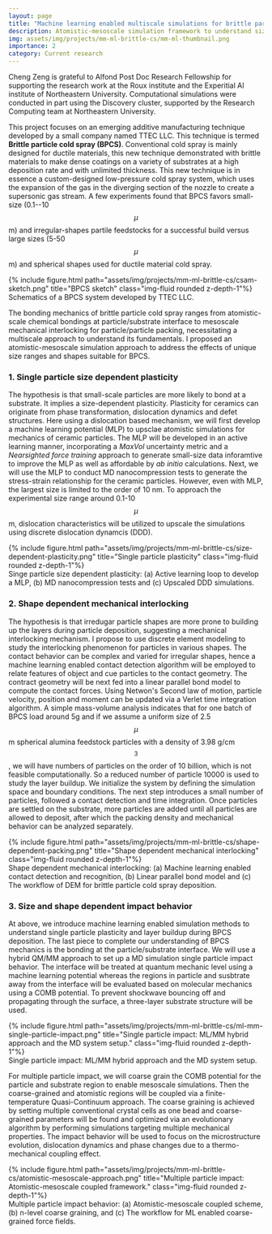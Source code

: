 ```yaml
---
layout: page
title: "Machine learning enabled multiscale simulations for brittle particle cold spray"
description: Atomistic-mesoscale simulation framework to understand size and shape effects of particle feedstock for brittle particle cold spray
img: assets/img/projects/mm-ml-brittle-cs/mm-ml-thumbnail.png
importance: 2
category: Current research
---
```


<script src='https://cdnjs.cloudflare.com/ajax/libs/mathjax/2.7.4/MathJax.js?config=default'></script>
Cheng Zeng is grateful to Alfond Post Doc Research Fellowship for supporting the research work at the Roux institute and the Experitial AI institute of Northeastern University. Computational simulations were conducted in part using the Discovery cluster, supported by the Research Computing team at Northeastern University.

This project focuses on an emerging additive manufacturing technique developed by a small company named TTEC LLC. This technique is termed **Brittle particle cold spray (BPCS)**. Conventional cold spray is mainly designed for ductile materials, this new technique demonstrated with brittle materials to make dense coatings on a variety of substrates at a high deposition rate and with unlimited thickness. This new technique is in essence a custom-designed low-pressure cold spray system, which uses the expansion of the gas in the diverging section of the nozzle to create a supersonic gas stream. A few experiments found that BPCS favors small-size (0.1--10 $$\mu$$m) and irregular-shapes partile feedstocks for a successful build versus large sizes (5-50 $$\mu$$m) and spherical shapes used for ductile material cold spray.


<div class="row justify-content-sm-center">
        {% include figure.html path="assets/img/projects/mm-ml-brittle-cs/csam-sketch.png" title="BPCS sketch" class="img-fluid rounded z-depth-1"%}
</div>
<div class="caption">
    Schematics of a BPCS system developed by TTEC LLC.
</div>

The bonding mechanics of brittle particle cold spray ranges from atomistic-scale chemical bondings at particle/substrate interface to mesoscale mechanical interlocking for particle/particle packing, necessitating a multiscale approach to understand its fundamentals. I proposed an atomistic-mesoscale simulation approach to address the effects of unique size ranges and shapes suitable for BPCS.


### 1. Single particle size dependent plasticity


The hypothesis is that small-scale particles are more likely to bond at a substrate. It implies a size-dependent plasticity. Plasticity for ceramics can originate from phase transformation, dislocation dynamics and defet structures. Here using a dislocation based mechanism, we will first develop a machine learning potential (MLP) to upsclae atomistic simulations for mechanics of ceramic particles. The MLP will be developed in an active learning manner, incorporating a *MaxVol* uncertainty metric and a *Nearsighted force training* approach to generate small-size data inforamtive to improve the MLP as well as affordable by *ab initio* calculations. Next, we will use the MLP to conduct MD nanocompression tests to generate the stress-strain relationship for the ceramic particles. However, even with MLP, the largest size is limited to the order of 10 nm. To approach the experimental size range around 0.1-10 $$\mu$$m, dislocation characteristics will be utilized to upscale the simulations using discrete dislocation dynamcis (DDD).

<div class="row justify-content-sm-center">
        {% include figure.html path="assets/img/projects/mm-ml-brittle-cs/size-dependent-plasticity.png" title="Single particle plasticity" class="img-fluid rounded z-depth-1"%}
</div>
<div class="caption">
    Singe particle size dependent plasticity: (a) Active learning loop to develop a MLP, (b) MD nanocompression tests  and (c) Upscaled DDD simulations.
</div>


### 2. Shape dependent mechanical interlocking

The hypothesis is that irredugar particle shapes are more prone to building up the layers during particle deposition, suggesting a mechanical interlocking mechanism. I propose to use discrete element modeling to study the interlocking phenomenon for particles in various shapes. The contact behavior can be complex and varied for irregular shapes, hence a machine learning enabled contact detection algorithm will be employed to relate features of object and cue particles to the contact geometry. The contract geometry will be next fed into a linear parallel bond model to compute the contact forces. Using Netwon's Second law of motion, particle velocity, position and moment can be updated via a Verlet time integration algorithm. A simple mass-volume analysis indicates that for one batch of BPCS load around 5g and if we assume a uniform size of 2.5 $$\mu$$m spherical alumina feedstock particles with a density of 3.98 g/cm$$^3$$, we will have numbers of particles on the order of 10 billion, which is not feasible computationally. So a reduced number of particle 10000 is used to study the layer buildup. We initialize the system by defining the simulation space and boundary conditions. The next step introduces a small number of particles, followed a contact detection and time integration. Once particles are settled on the substrate, more particles are added until all particles are allowed to deposit, after which the packing density and mechanical behavior can be analyzed separately.


<div class="row justify-content-sm-center">
        {% include figure.html path="assets/img/projects/mm-ml-brittle-cs/shape-dependent-packing.png" title="Shape dependent mechanical interlocking" class="img-fluid rounded z-depth-1"%}
</div>
<div class="caption">
    Shape dependent mechanical interlocking: (a) Machine learning enabled contact detection and recognition, (b) Linear parallel bond model  and (c) The workflow of DEM for brittle particle cold spray deposition.
</div>


### 3. Size and shape dependent impact behavior

At above, we introduce machine learning enabled simulation methods to understand single particle plasticity and layer buildup during BPCS deposition. The last piece to complete our understanding of BPCS mechanics is the bonding at the particle/substrate interface. We will use a hybrid QM/MM approach to set up a MD simulation single particle impact behavior. The interface will be treated at quantum mechanic level using a machine learning potential whereas the regions in particle and susbtrate away from the interface will be evaluated based on molecular mechanics using a COMB potential. To prevent shockwave bouncing off and propagating through the surface, a three-layer substrate structure will be used.

<div class="row justify-content-sm-center">
        {% include figure.html path="assets/img/projects/mm-ml-brittle-cs/ml-mm-single-particle-impact.png" title="Single particle impact: ML/MM hybrid approach and the MD system setup." class="img-fluid rounded z-depth-1"%}
</div>
<div class="caption">
    Single particle impact: ML/MM hybrid approach and the MD system setup.
</div>

For multiple particle impact, we will coarse grain the COMB potential for the particle and substrate region to enable mesoscale simulations. Then the coarse-grained and atomistic regions will be coupled via a finite-temperature Quasi-Continuum approach. The coarse graining is achieved by setting multiple conventional crystal cells as one bead and coarse-grained parameters will be found and optimized via an evolutionary algorithm by performing simulations targeting multiple mechanical properties. The impact behavior will be used to focus on the microstructure evolution, dislocation dynamics and phase changes due to a thermo-mechanical coupling effect.

<div class="row justify-content-sm-center">
        {% include figure.html path="assets/img/projects/mm-ml-brittle-cs/atomistic-mesoscale-approach.png" title="Multiple particle impact: Atomistic-mesoscale coupled framework." class="img-fluid rounded z-depth-1"%}
</div>
<div class="caption">
    Multiple particle impact behavior: (a) Atomistic-mesoscale coupled scheme, (b) n-level coarse graining, and (c) The workflow for ML enabled coarse-grained force fields.
</div>